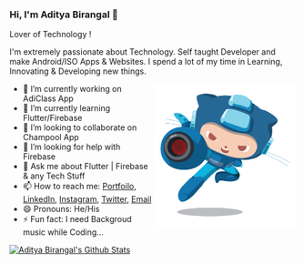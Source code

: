 ### Hi, I'm Aditya Birangal 👋
Lover of Technology !

I'm extremely passionate about Technology.
Self taught Developer and make Android/ISO Apps & Websites.
I spend a lot of my time in Learning, Innovating & Developing new things.

<img align ="right" src = "https://github.com/AdityaBirangal/AdityaBirangal/blob/master/megacat.png" width="250" height="250">

- 🔭 I’m currently working on AdiClass App
- 🌱 I’m currently learning Flutter/Firebase
- 👯 I’m looking to collaborate on Champool App
- 🤔 I’m looking for help with Firebase
- 💬 Ask me about Flutter | Firebase & any Tech Stuff
- 📫 How to reach me: [Portfoilo](https://birangal.com), [LinkedIn](https://www.linkedin.com/in/adityabirangal), [Instagram](https://www.instagram.com/aditya.birangal), [Twitter](https://twitter.com/AdityaBirangal), [Email](mailto:aditya@birangal.com)
- 😄 Pronouns: He/His
- ⚡ Fun fact: I need Backgroud music while Coding...

[![Aditya Birangal's Github Stats](https://github-readme-stats.vercel.app/api?username=AdityaBirangal)](https://github-readme-stats.vercel.app/api?username=AdityaBirangal)
